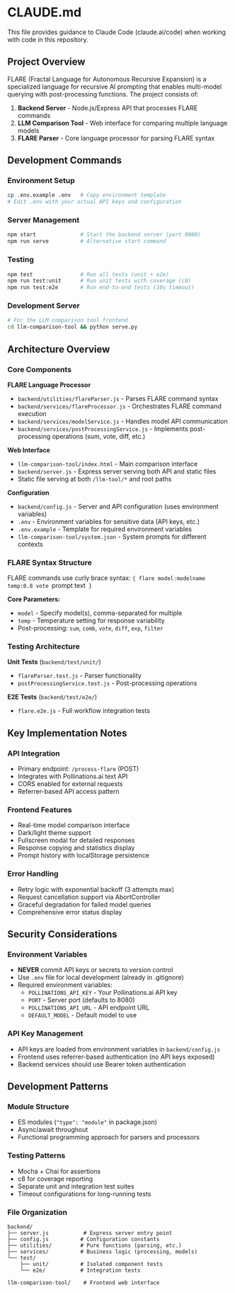 # CLAUDE.md

This file provides guidance to Claude Code (claude.ai/code) when working with code in this repository.

## Project Overview

FLARE (Fractal Language for Autonomous Recursive Expansion) is a specialized language for recursive AI prompting that enables multi-model querying with post-processing functions. The project consists of:

1. **Backend Server** - Node.js/Express API that processes FLARE commands
2. **LLM Comparison Tool** - Web interface for comparing multiple language models
3. **FLARE Parser** - Core language processor for parsing FLARE syntax

## Development Commands

### Environment Setup
```bash
cp .env.example .env   # Copy environment template
# Edit .env with your actual API keys and configuration
```

### Server Management
```bash
npm start              # Start the backend server (port 8080)
npm run serve          # Alternative start command
```

### Testing
```bash
npm test               # Run all tests (unit + e2e)
npm run test:unit      # Run unit tests with coverage (c8)
npm run test:e2e       # Run end-to-end tests (10s timeout)
```

### Development Server
```bash
# For the LLM comparison tool frontend
cd llm-comparison-tool && python serve.py
```

## Architecture Overview

### Core Components

**FLARE Language Processor**
- `backend/utilities/flareParser.js` - Parses FLARE command syntax
- `backend/services/flareProcessor.js` - Orchestrates FLARE command execution  
- `backend/services/modelService.js` - Handles model API communication
- `backend/services/postProcessingService.js` - Implements post-processing operations (sum, vote, diff, etc.)

**Web Interface**
- `llm-comparison-tool/index.html` - Main comparison interface
- `backend/server.js` - Express server serving both API and static files
- Static file serving at both `/llm-tool/*` and root paths

**Configuration**
- `backend/config.js` - Server and API configuration (uses environment variables)
- `.env` - Environment variables for sensitive data (API keys, etc.)
- `.env.example` - Template for required environment variables
- `llm-comparison-tool/system.json` - System prompts for different contexts

### FLARE Syntax Structure

FLARE commands use curly brace syntax: `{ flare model:modelname temp:0.8 vote `prompt text` }`

**Core Parameters:**
- `model` - Specify model(s), comma-separated for multiple
- `temp` - Temperature setting for response variability
- Post-processing: `sum`, `comb`, `vote`, `diff`, `exp`, `filter`

### Testing Architecture

**Unit Tests** (`backend/test/unit/`)
- `flareParser.test.js` - Parser functionality
- `postProcessingService.test.js` - Post-processing operations

**E2E Tests** (`backend/test/e2e/`)
- `flare.e2e.js` - Full workflow integration tests

## Key Implementation Notes

### API Integration
- Primary endpoint: `/process-flare` (POST)
- Integrates with Pollinations.ai text API
- CORS enabled for external requests
- Referrer-based API access pattern

### Frontend Features
- Real-time model comparison interface
- Dark/light theme support
- Fullscreen modal for detailed responses
- Response copying and statistics display
- Prompt history with localStorage persistence

### Error Handling
- Retry logic with exponential backoff (3 attempts max)
- Request cancellation support via AbortController
- Graceful degradation for failed model queries
- Comprehensive error status display

## Security Considerations

### Environment Variables
- **NEVER** commit API keys or secrets to version control
- Use `.env` file for local development (already in .gitignore)
- Required environment variables:
  - `POLLINATIONS_API_KEY` - Your Pollinations.ai API key
  - `PORT` - Server port (defaults to 8080)
  - `POLLINATIONS_API_URL` - API endpoint URL
  - `DEFAULT_MODEL` - Default model to use

### API Key Management
- API keys are loaded from environment variables in `backend/config.js`
- Frontend uses referrer-based authentication (no API keys exposed)
- Backend services should use Bearer token authentication

## Development Patterns

### Module Structure
- ES modules (`"type": "module"` in package.json)
- Async/await throughout
- Functional programming approach for parsers and processors

### Testing Patterns
- Mocha + Chai for assertions
- c8 for coverage reporting
- Separate unit and integration test suites
- Timeout configurations for long-running tests

### File Organization
```
backend/
├── server.js           # Express server entry point
├── config.js          # Configuration constants
├── utilities/         # Pure functions (parsing, etc.)
├── services/          # Business logic (processing, models)
└── test/
    ├── unit/          # Isolated component tests
    └── e2e/           # Integration tests

llm-comparison-tool/    # Frontend web interface
```